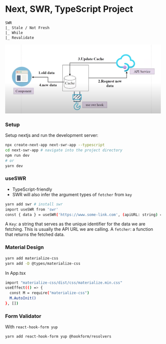 # Next, SWR, TypeScript Project

```
SWR
|_ Stale / Not Fresh
|_ While
|_ Revalidate
```

![SWR Flow](./docs/swr.png)

### Setup

Setup nextjs and run the development server:

```bash
npx create-next-app next-swr-app --typescript
cd next-swr-app # navigate into the project directory
npm run dev
# or
yarn dev
```

### useSWR

- TypeScript-friendly
- SWR will also infer the argument types of `fetcher` from `key`

```bash
yarn add swr # install swr
import useSWR from 'swr'
const { data } = useSWR('https://www.some-link.com', (apiURL: string) => fetch(apiURL).then(res => res.json())
```

A `Key`: a string that serves as the unique identifier for the data we are fetching. This is usually the API URL we are calling.
A `fetcher`: a function that returns the fetched data.

### Material Design

```bash
yarn add materialize-css
yarn add -D @types/materialize-css
```

In App.tsx

```bash
import "materialize-css/dist/css/materialize.min.css"
useEffect(() => {
  const M = require("materialize-css")
  M.AutoInit()
}, [])
```

### Form Validator

With `react-hook-form yup`

```bash
yarn add react-hook-form yup @hookform/resolvers
```
